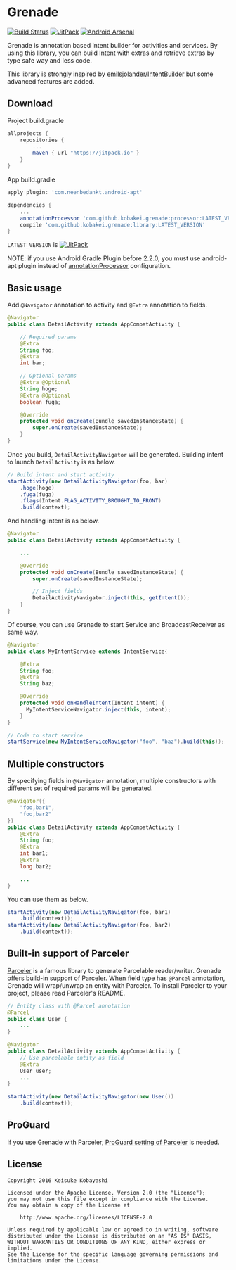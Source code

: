 # Grenade

[![Build Status](https://circleci.com/gh/kobakei/grenade.svg?style=shield)](https://circleci.com/gh/kobakei/grenade/tree/master)
[![JitPack](https://jitpack.io/v/kobakei/grenade.svg)](https://jitpack.io/#kobakei/grenade)
[![Android Arsenal](https://img.shields.io/badge/Android%20Arsenal-Grenade-green.svg?style=true)](https://android-arsenal.com/details/1/3406)

Grenade is annotation based intent builder for activities and services.
By using this library, you can build Intent with extras and retrieve extras by type safe way and less code.

This library is strongly inspired by [emilsjolander/IntentBuilder](https://github.com/emilsjolander/IntentBuilder) but some advanced features are added.

## Download

Project build.gradle

```groovy
allprojects {
    repositories {
        ...
        maven { url "https://jitpack.io" }
    }
}
```

App build.gradle

```groovy
apply plugin: 'com.neenbedankt.android-apt'

dependencies {
    ...
    annotationProcessor 'com.github.kobakei.grenade:processor:LATEST_VERSION'
    compile 'com.github.kobakei.grenade:library:LATEST_VERSION'
}
```

`LATEST_VERSION` is  [![JitPack](https://jitpack.io/v/kobakei/grenade.svg)](https://jitpack.io/#kobakei/grenade)

NOTE: if you use Android Gradle Plugin before 2.2.0, you must use android-apt plugin instead of [annotationProcessor](https://bitbucket.org/hvisser/android-apt) configuration.

## Basic usage

Add `@Navigator` annotation to activity and `@Extra` annotation to fields.

```java
@Navigator
public class DetailActivity extends AppCompatActivity {

    // Required params
    @Extra
    String foo;
    @Extra
    int bar;

    // Optional params
    @Extra @Optional
    String hoge;
    @Extra @Optional
    boolean fuga;

    @Override
    protected void onCreate(Bundle savedInstanceState) {
        super.onCreate(savedInstanceState);
    }
}
```

Once you build, `DetailActivityNavigator` will be generated. Building intent to launch `DetailActivity` is as below.

```java
// Build intent and start activity
startActivity(new DetailActivityNavigator(foo, bar)
    .hoge(hoge)
    .fuga(fuga)
    .flags(Intent.FLAG_ACTIVITY_BROUGHT_TO_FRONT)
    .build(context);
```

And handling intent is as below.

```java
@Navigator
public class DetailActivity extends AppCompatActivity {

    ...

    @Override
    protected void onCreate(Bundle savedInstanceState) {
        super.onCreate(savedInstanceState);

        // Inject fields
        DetailActivityNavigator.inject(this, getIntent());
    }
}
```

Of course, you can use Grenade to start Service and BroadcastReceiver as same way.

```java
@Navigator
public class MyIntentService extends IntentService{

    @Extra
    String foo;
    @Extra
    String baz;

    @Override
    protected void onHandleIntent(Intent intent) {
      MyIntentServiceNavigator.inject(this, intent);
    }
}

// Code to start service
startService(new MyIntentServiceNavigator("foo", "baz").build(this));
```

## Multiple constructors

By specifying fields in `@Navigator` annotation, multiple constructors with different set of required params will be generated.

```java
@Navigator({
    "foo,bar1",
    "foo,bar2"
})
public class DetailActivity extends AppCompatActivity {
    @Extra
    String foo;
    @Extra
    int bar1;
    @Extra
    long bar2;

    ...
}
```

You can use them as below.

```java
startActivity(new DetailActivityNavigator(foo, bar1)
    .build(context));
startActivity(new DetailActivityNavigator(foo, bar2)
    .build(context));
```

## Built-in support of Parceler

[Parceler](https://github.com/johncarl81/parceler) is a famous library to generate Parcelable reader/writer.
Grenade offers build-in support of Parceler.
When field type has `@Parcel` annotation, Grenade will wrap/unwrap an entity with Parceler.
To install Parceler to your project, please read Parceler's README.


```java
// Entity class with @Parcel annotation
@Parcel
public class User {
    ...
}
```

```java
@Navigator
public class DetailActivity extends AppCompatActivity {
    // Use parcelable entity as field
    @Extra
    User user;
    ...
}
```

```java
startActivity(new DetailActivityNavigator(new User())
    .build(context));
```

## ProGuard

If you use Grenade with Parceler, [ProGuard setting of Parceler](https://github.com/johncarl81/parceler#configuring-proguard) is needed.

## License

```
Copyright 2016 Keisuke Kobayashi

Licensed under the Apache License, Version 2.0 (the "License");
you may not use this file except in compliance with the License.
You may obtain a copy of the License at

    http://www.apache.org/licenses/LICENSE-2.0

Unless required by applicable law or agreed to in writing, software
distributed under the License is distributed on an "AS IS" BASIS,
WITHOUT WARRANTIES OR CONDITIONS OF ANY KIND, either express or implied.
See the License for the specific language governing permissions and
limitations under the License.
```
